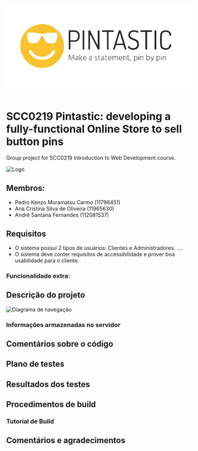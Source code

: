 <p align="center">
  <img src="assets/pintastic-logo.png" />
</p>

# SCC0219 Pintastic: developing a fully-functional Online Store to sell button pins

Group project for SCC0219 Introduction to Web Development course.

![Logo](./src/assets/img/logo.png)

## Membros:

- Pedro Kenzo Muramatsu Carmo (11796451)
- Ana Cristina Silva de Oliveira (11965630)
- André Santana Fernandes (112081537)

## Requisitos

- O sistema possui 2 tipos de usuários: Clientes e Administradores.
  ....
- O sistema deve conter requisitos de accessibilidade e prover boa usabilidade para o cliente.

### Funcionalidade extra:

## Descrição do projeto

![Diagrama de navegação](./src/assets/img/PokeCard%20Diagrama.png)

### Informações armazenadas no servidor

## Comentários sobre o código

## Plano de testes

## Resultados dos testes

## Procedimentos de build

### Tutorial de Build

## Comentários e agradecimentos
